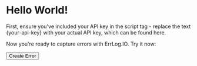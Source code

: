 <!DOCTYPE html>
<html>
<head>
    <script async type="text/javascript" src="https://relay.errlog.io/js/v1?apikey={your-api-key}"></script>
    <title>Hello World</title>
    <script type="text/javascript">
		function createError() {
			console.log("We'll generate an error by accessing an undefined variable as if it's a function");
			var param = "Hello Error";
			thisisanerror(param);
		}
    </script>
</head>
<body>
    <h1>Hello World!</h1>
    <div>
        <p>First, ensure you've included your API key in the script tag - replace the text {<span>your-api-key</span>} with your actual API key, which can be found here.</p>
        <p>Now you're ready to capture errors with ErrLog.IO. Try it now:</p>
        <p><button onclick="createError()">Create Error</button></p>
    </div>
</body>
</html>
